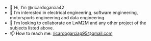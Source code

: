- 👋 Hi, I’m @ricardogarcia42
- 👀 I’m interested in electrical engineering, software engineering, motorsports engineering and data engineering
- 💞️ I’m looking to collaborate on LwM2M and any other project of the subjects listed above.
- 📫 How to reach me: ricardogarciap95@gmail.com

<!---
ricardogarcia42/ricardogarcia42 is a ✨ special ✨ repository because its `README.md` (this file) appears on your GitHub profile.
You can click the Preview link to take a look at your changes.
--->
